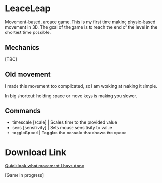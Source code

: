 # LeaceLeap
Movement-based, arcade game. This is my first time making physic-based movement in 3D. The goal of the game is to reach the end of the level in the shortest time possible.

## Mechanics
[TBC]

## Old movement
I made this movement too complicated, so I am working at making it simple.

In big shortcut: holding space or move keys is making you slower.


## Commands
 - timescale [scale] | Scales time to the provided value
 - sens [sensitivity] | Sets mouse sensitivity to value
 - toggleSpeed | Toggles the console that shows the speed

# Download Link
[Quick look what movement I have done](https://www.dropbox.com/scl/fi/cm8g3j1eqp8f1nsshenhk/LeaceLeap.zip?rlkey=slu3jhjrt57i5mn0olucv2y1n&st=ct4pgg32&dl=1)

[Game in progress]
